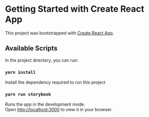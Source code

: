 # Getting Started with Create React App

This project was bootstrapped with [Create React App](https://github.com/facebook/create-react-app).

## Available Scripts

In the project directory, you can run:

### `yarn install`

Install the dependency required to run this project

### `yarn run storybook`

Runs the app in the development mode.\
Open [http://localhost:3000](http://localhost:3000) to view it in your browser.
